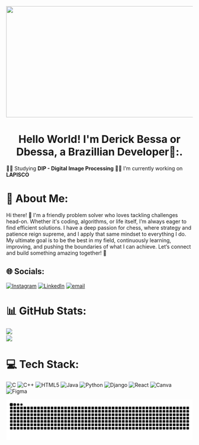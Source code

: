 <img src="https://github.com/user-attachments/assets/99121235-e66b-4f45-a943-a862a51f8228" width="1000" height="300" />


<h1 align="center">Hello World! I'm Derick Bessa or Dbessa, a Brazillian Developer👋:.</h1>

🧑‍🎓 Studying **DIP - Digital Image Processing**
👨‍💻 I’m currently working on **LAPISCO**

# 💫 About Me:

Hi there! 👋 I'm a friendly problem solver who loves tackling challenges head-on. Whether it's coding, algorithms, or life itself, I’m always eager to find efficient solutions. I have a deep passion for chess, where strategy and patience reign supreme, and I apply that same mindset to everything I do. My ultimate goal is to be the best in my field, continuously learning, improving, and pushing the boundaries of what I can achieve. Let’s connect and build something amazing together! 🚀

## 🌐 Socials:
[![Instagram](https://img.shields.io/badge/Instagram-%23E4405F.svg?logo=Instagram&logoColor=white)](https://instagram.com/_dbessa) [![LinkedIn](https://img.shields.io/badge/LinkedIn-%230077B5.svg?logo=linkedin&logoColor=white)](https://linkedin.com/in/derickbessa) [![email](https://img.shields.io/badge/Email-D14836?logo=gmail&logoColor=white)](mailto:derickbessa12@gmail.com) 

# 📊 GitHub Stats:
![](https://github-readme-stats.vercel.app/api?username=DerickBessa&theme=highcontrast&hide_border=false&include_all_commits=true&count_private=true)<br/>
![](https://github-readme-stats.vercel.app/api/top-langs/?username=DerickBessa&theme=highcontrast&hide_border=false&include_all_commits=true&count_private=true&layout=compact)

# 💻 Tech Stack:
![C](https://img.shields.io/badge/c-%2300599C.svg?style=for-the-badge&logo=c&logoColor=white) ![C++](https://img.shields.io/badge/c++-%2300599C.svg?style=for-the-badge&logo=c%2B%2B&logoColor=white) ![HTML5](https://img.shields.io/badge/html5-%23E34F26.svg?style=for-the-badge&logo=html5&logoColor=white) ![Java](https://img.shields.io/badge/java-%23ED8B00.svg?style=for-the-badge&logo=openjdk&logoColor=white) ![Python](https://img.shields.io/badge/python-3670A0?style=for-the-badge&logo=python&logoColor=ffdd54) ![Django](https://img.shields.io/badge/django-%23092E20.svg?style=for-the-badge&logo=django&logoColor=white) ![React](https://img.shields.io/badge/react-%2320232a.svg?style=for-the-badge&logo=react&logoColor=%2361DAFB) ![Canva](https://img.shields.io/badge/Canva-%2300C4CC.svg?style=for-the-badge&logo=Canva&logoColor=white) ![Figma](https://img.shields.io/badge/figma-%23F24E1E.svg?style=for-the-badge&logo=figma&logoColor=white)

<!-- Proudly created with GPRM ( https://gprm.itsvg.in ) -->
<picture>
  <source media="(prefers-color-scheme: dark)" srcset="https://raw.githubusercontent.com/DerickBessa/DerickBessa/output/github-snake-dark.svg" />
  <source media="(prefers-color-scheme: light)" srcset="https://raw.githubusercontent.com/DerickBessa/DerickBessa/output/github-snake.svg" />
  <img alt="github-snake" src="https://raw.githubusercontent.com/DerickBessa/DerickBessa/output/github-snake.svg" />
</picture>
